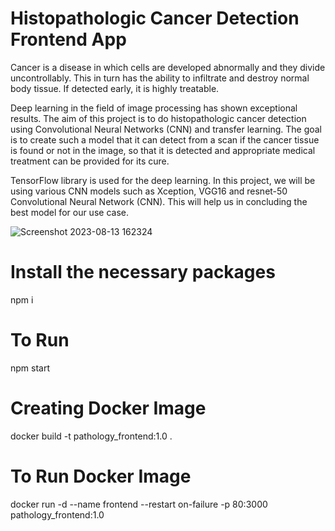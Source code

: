 # Histopathologic Cancer Detection Frontend App
Cancer is a disease in which cells are developed abnormally and they divide uncontrollably. This in turn has the ability to infiltrate and destroy normal body tissue. If detected early, it is highly treatable.

Deep learning in the field of image processing has shown exceptional results. The aim of this project is to do histopathologic cancer detection using Convolutional Neural Networks (CNN) and transfer learning. The goal is to create such a model that it can detect from a scan if the cancer tissue is found or not in the image, so that it is detected and appropriate medical treatment can be provided for its cure.

TensorFlow library is used for the deep learning. In this project, we will be using various CNN models such as Xception, VGG16 and resnet-50 Convolutional Neural Network (CNN). This will help us in concluding the best model for our use case.

![Screenshot 2023-08-13 162324](https://github.com/harpreetkaur6119/histopathologic-cancer-detection-frontend/assets/64327716/946fcdb7-49b8-43b0-8c5b-1ec011adf8ef)



# Install the necessary packages
npm i

# To Run
npm start

# Creating Docker Image
docker build -t pathology_frontend:1.0 .

# To Run Docker Image
docker run -d --name frontend --restart on-failure -p 80:3000 pathology_frontend:1.0
